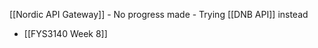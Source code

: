 [[Nordic API Gateway]]
    - No progress made
    - Trying [[DNB API]] instead
- [[FYS3140 Week 8]]
